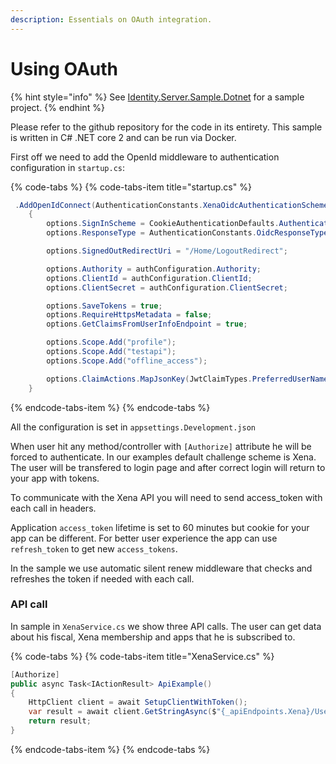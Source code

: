 ```yaml
---
description: Essentials on OAuth integration.
---
```


# Using OAuth

{% hint style="info" %}
See [Identity.Server.Sample.Dotnet](https://github.com/EG-BRS/Identity.Server.Sample.Dotnet/tree/master/) for a sample project.
{% endhint %}

Please refer to the github repository for the code in its entirety.
 This sample is written in C\# .NET core 2 and can be run via Docker.

First off we need to add the OpenId middleware to authentication configuration in `startup.cs`:

{% code-tabs %}
{% code-tabs-item title="startup.cs" %}
```csharp
 .AddOpenIdConnect(AuthenticationConstants.XenaOidcAuthenticationScheme, options =>
    {
        options.SignInScheme = CookieAuthenticationDefaults.AuthenticationScheme;
        options.ResponseType = AuthenticationConstants.OidcResponseType;

        options.SignedOutRedirectUri = "/Home/LogoutRedirect";

        options.Authority = authConfiguration.Authority;
        options.ClientId = authConfiguration.ClientId;
        options.ClientSecret = authConfiguration.ClientSecret;

        options.SaveTokens = true;
        options.RequireHttpsMetadata = false;
        options.GetClaimsFromUserInfoEndpoint = true;

        options.Scope.Add("profile"); 
        options.Scope.Add("testapi");
        options.Scope.Add("offline_access");

        options.ClaimActions.MapJsonKey(JwtClaimTypes.PreferredUserName, JwtClaimTypes.PreferredUserName);
    }
```
{% endcode-tabs-item %}
{% endcode-tabs %}

All the configuration is set in `appsettings.Development.json`

When user hit any method/controller with `[Authorize]` attribute he will be forced to authenticate. In our examples default challenge scheme is Xena. The user will be transfered to login page and after correct login will return to your app with tokens.

To communicate with the Xena API you will need to send access\_token with each call in headers.

Application `access_token` lifetime is set to 60 minutes but cookie for your app can be different. For better user experience the app can use `refresh_token` to get new `access_tokens`. 

In the sample we use automatic silent renew middleware that checks and refreshes the token if needed with each call.

### API call

In sample in `XenaService.cs` we show three API calls.
 The user can get data about his fiscal, Xena membership and apps that he is subscribed to.

{% code-tabs %}
{% code-tabs-item title="XenaService.cs" %}
```csharp
[Authorize]
public async Task<IActionResult> ApiExample()
{
    HttpClient client = await SetupClientWithToken();
    var result = await client.GetStringAsync($"{_apiEndpoints.Xena}/User/FiscalSetup?forceNoPaging=true");
    return result;
}

```
{% endcode-tabs-item %}
{% endcode-tabs %}

